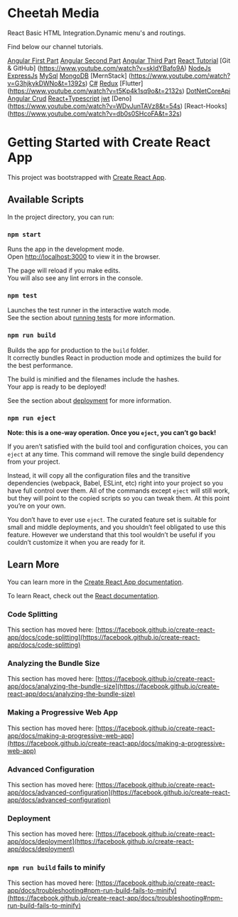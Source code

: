 # Cheetah Media
React Basic HTML Integration.Dynamic menu's and routings.

Find below our channel tutorials.

[Angular First Part](https://www.youtube.com/watch?v=fw9H1WIPMR8)
[Angular Second Part](https://www.youtube.com/watch?v=UnowFBoeP_4)
[Angular Third Part](https://www.youtube.com/watch?v=kDQ9QbiPO20)
[React Tutorial](https://www.youtube.com/watch?v=xF3Oot377uM)
[Git & GitHub] (https://www.youtube.com/watch?v=skIdYBafo9A)
[NodeJs](https://www.youtube.com/watch?v=6qBcAXu8Nsg&t=94s)
[ExpressJs](https://www.youtube.com/watch?v=1wKaSheNtBE)
[MySql](https://www.youtube.com/watch?v=MNhS7ZF1hVg&t=49s)
[MongoDB](https://www.youtube.com/watch?v=zQqo1-xs1rA&t=1166s)
[MernStack] (https://www.youtube.com/watch?v=G3hjkykDWNo&t=1392s)
[C#](https://www.youtube.com/watch?v=1vPBzvXKL20)
[Redux](https://www.youtube.com/watch?v=jEs6X_MweBA&t=1533s)
[Flutter] (https://www.youtube.com/watch?v=t5Kp4k1sq9o&t=2132s)
[DotNetCoreApi](https://www.youtube.com/watch?v=joTd1eC3iCQ)
[Angular Crud](https://www.youtube.com/watch?v=7jDRA9K8ZhM&t=2s)
[React+Typescript](https://www.youtube.com/watch?v=pdmzBxIiyFw&t=167s)
[jwt](https://www.youtube.com/watch?v=NbR05Acbvfs&t=1034s)
[Deno] (https://www.youtube.com/watch?v=WDvJunTAVz8&t=54s)
[React-Hooks] (https://www.youtube.com/watch?v=db0s0SHcoFA&t=32s)

# Getting Started with Create React App

This project was bootstrapped with [Create React App](https://github.com/facebook/create-react-app).

## Available Scripts

In the project directory, you can run:

### `npm start`

Runs the app in the development mode.\
Open [http://localhost:3000](http://localhost:3000) to view it in the browser.

The page will reload if you make edits.\
You will also see any lint errors in the console.

### `npm test`

Launches the test runner in the interactive watch mode.\
See the section about [running tests](https://facebook.github.io/create-react-app/docs/running-tests) for more information.

### `npm run build`

Builds the app for production to the `build` folder.\
It correctly bundles React in production mode and optimizes the build for the best performance.

The build is minified and the filenames include the hashes.\
Your app is ready to be deployed!

See the section about [deployment](https://facebook.github.io/create-react-app/docs/deployment) for more information.

### `npm run eject`

**Note: this is a one-way operation. Once you `eject`, you can’t go back!**

If you aren’t satisfied with the build tool and configuration choices, you can `eject` at any time. This command will remove the single build dependency from your project.

Instead, it will copy all the configuration files and the transitive dependencies (webpack, Babel, ESLint, etc) right into your project so you have full control over them. All of the commands except `eject` will still work, but they will point to the copied scripts so you can tweak them. At this point you’re on your own.

You don’t have to ever use `eject`. The curated feature set is suitable for small and middle deployments, and you shouldn’t feel obligated to use this feature. However we understand that this tool wouldn’t be useful if you couldn’t customize it when you are ready for it.

## Learn More

You can learn more in the [Create React App documentation](https://facebook.github.io/create-react-app/docs/getting-started).

To learn React, check out the [React documentation](https://reactjs.org/).

### Code Splitting

This section has moved here: [https://facebook.github.io/create-react-app/docs/code-splitting](https://facebook.github.io/create-react-app/docs/code-splitting)

### Analyzing the Bundle Size

This section has moved here: [https://facebook.github.io/create-react-app/docs/analyzing-the-bundle-size](https://facebook.github.io/create-react-app/docs/analyzing-the-bundle-size)

### Making a Progressive Web App

This section has moved here: [https://facebook.github.io/create-react-app/docs/making-a-progressive-web-app](https://facebook.github.io/create-react-app/docs/making-a-progressive-web-app)

### Advanced Configuration

This section has moved here: [https://facebook.github.io/create-react-app/docs/advanced-configuration](https://facebook.github.io/create-react-app/docs/advanced-configuration)

### Deployment

This section has moved here: [https://facebook.github.io/create-react-app/docs/deployment](https://facebook.github.io/create-react-app/docs/deployment)

### `npm run build` fails to minify

This section has moved here: [https://facebook.github.io/create-react-app/docs/troubleshooting#npm-run-build-fails-to-minify](https://facebook.github.io/create-react-app/docs/troubleshooting#npm-run-build-fails-to-minify)
